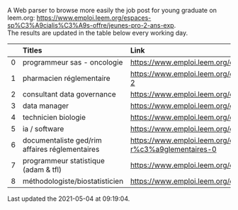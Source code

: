 A Web parser to browse more easily the job post for young graduate on leem.org: https://www.emploi.leem.org/espaces-sp%C3%A9cialis%C3%A9s-offre/jeunes-pro-2-ans-exp.  
The results are updated in the table below every working day.  


|    | Titles                                         | Link                                                                                     |   Department |   Consulted |
|---:|:-----------------------------------------------|:-----------------------------------------------------------------------------------------|-------------:|------------:|
|  0 | programmeur sas - oncologie                    | https://www.emploi.leem.org/content/programmeur-sas-oncologie-0                          |           75 |        1239 |
|  1 | pharmacien réglementaire                       | https://www.emploi.leem.org/content/pharmacien-r%c3%a9glementaire-2                      |           75 |        1487 |
|  2 | consultant data governance                     | https://www.emploi.leem.org/content/consultant-data-governance                           |           75 |          30 |
|  3 | data manager                                   | https://www.emploi.leem.org/content/data-manager-40                                      |           75 |         249 |
|  4 | technicien biologie                            | https://www.emploi.leem.org/content/technicien-biologie-5                                |           75 |          85 |
|  5 | ia / software                                  | https://www.emploi.leem.org/content/ia-software                                          |           75 |        1471 |
|  6 | documentaliste ged/rim affaires réglementaires | https://www.emploi.leem.org/content/documentaliste-gedrim-affaires-r%c3%a9glementaires-0 |           75 |          75 |
|  7 | programmeur statistique (adam & tfl)           | https://www.emploi.leem.org/content/programmeur-statistique-adam-tfl                     |           92 |         282 |
|  8 | méthodologiste/biostatisticien                 | https://www.emploi.leem.org/content/m%c3%a9thodologistebiostatisticien                   |           78 |         120 |
  
Last updated the 2021-05-04 at 09:19:04.
